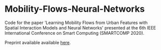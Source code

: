 # Mobility-Flows-Neural-Networks

Code for the paper 'Learning Mobility Flows from Urban Features with Spatial Interaction Models and Neural Networks' presented at the 6th IEEE International Conference on Smart Computing (SMARTCOMP 2020). 

Preprint available available [here](https://arxiv.org/abs/2004.11924).
